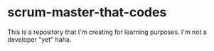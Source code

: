# scrum-master-that-codes
This is a repository that I'm creating for learning purposes. I'm not a developer "yet" haha.
